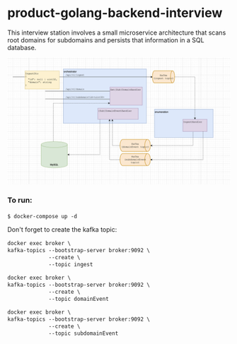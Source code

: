 # product-golang-backend-interview

This interview station involves a small microservice architecture that scans root domains for subdomains and persists that information in a SQL database.

![Microservice Documentation](microservice_documentation.png "Microservice Documentation")

### To run:
```$ docker-compose up -d```

Don't forget to create the kafka topic:
```
docker exec broker \
kafka-topics --bootstrap-server broker:9092 \
             --create \
             --topic ingest
```

```
docker exec broker \
kafka-topics --bootstrap-server broker:9092 \
             --create \
             --topic domainEvent
```

```
docker exec broker \
kafka-topics --bootstrap-server broker:9092 \
             --create \
             --topic subdomainEvent
```